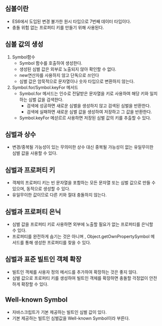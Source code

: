 ## 심볼이란
- ES6에서 도입된 변경 불가한 원시 타입으로 7번째 데이터 타입이다.
- 충돌 위험 없는 프로퍼티 키를 만들기 위해 사용된다.
## 심볼 값의 생성
1. Symbol함수
    - Symbol 함수를 호출하여 생성한다.
    - 생성된 심벌 값은 외부로 노출되지 않아 확인할 수 없다.
    - new연산자를 사용하지 않고 단독으로 쓰인다
    - 심벌 값은 암묵적으로 문자열이나 숫자 타입으로 변환하지 않는다.
2. Symbol.for/Symbol.keyFor 메서드
    - Symbol.for 메서드는 인수로 전달받은 문자열을 키로 사용하여 해당 키와 일치하는 심벌 값을 검색한다.
        - 검색에 성공하면 새로운 심벌을 생성하지 않고 검색된 심벌을 반환한다.
        - 검색에 실패하면 새로운 심벌 값을 생성하여 저장하고 그 값을 반환한다.
    - Symbol.keyFor 메섣르르 사용하면 저장된 심벌 값의 키를 추출할 수 있다.
## 심벌과 상수
- 변경/중복될 가능성이 있는 무의미한 상수 대신 중복될 가능성이 없는 유일무이한 심벌 값을 사용할 수 있다.
## 심벌과 프로퍼티 키
- 객체의 프로퍼티 키는 빈 문자열을 포함하는 모든 문자열 또는 심벌 값으로 만들 수 있으며, 동적으로 생성할 수 있다.
- 유일무이한 값이므로 다른 키와 절대 충돌하지 않는다.
## 심벌과 프로퍼티 은닉
- 심벌 값을 프로퍼티 키로 사용하면 외부에 노출할 필요가 없는 프로퍼티를 은닉할 수 있다.
- 프로퍼티를 완전하게 숨기는 것은 아니며 , Object.getOwnPropertySymbol 메서드를 통해 생성한 프로퍼티를 찾을 수 있다.
## 심벌과 표준 빌트인 객체 확장
- 빌트인 객체를 사용자 정의 메서드를 추가하여 확장하는 것은 좋지 않다.
- 심벌 값으로 프로퍼티 키를 생성하여 빌트인 객체를 확장하면 충돌할 걱정없이 안전하게 확장할 수 있다.
## Well-known Symbol
- 자바스크립트가 기본 제공하는 빌트인 심벌 값이 있다.
- 기본 제공하는 빌트인 심벌값을 Well-known Symbol이라 부른다.
